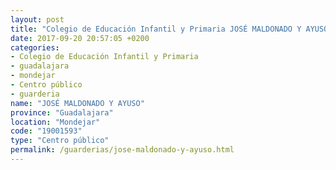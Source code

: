 ```yaml
---
layout: post
title: "Colegio de Educación Infantil y Primaria JOSÉ MALDONADO Y AYUSO"
date: 2017-09-20 20:57:05 +0200
categories:
- Colegio de Educación Infantil y Primaria
- guadalajara
- mondejar
- Centro público
- guarderia
name: "JOSÉ MALDONADO Y AYUSO"
province: "Guadalajara"
location: "Mondejar"
code: "19001593"
type: "Centro público"
permalink: /guarderias/jose-maldonado-y-ayuso.html
---
```

